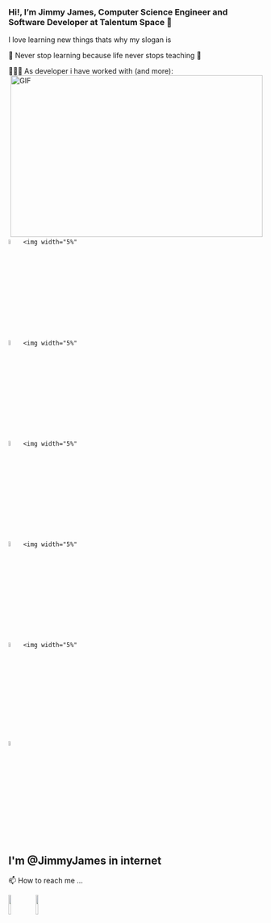 ### Hi!, I’m Jimmy James, Computer Science Engineer and Software Developer at Talentum Space 👋

I love learning new things thats why my slogan is

📖 Never stop learning because life never stops teaching 📖

👩🏻‍💻 As developer i have worked with (and more):
  <img align="right" alt="GIF" src="https://octodex.github.com/images/jetpacktocat.png" width="500" height="320" />
 <code>
 <img width="5%" src="https://img.icons8.com/color/48/000000/python--v1.png"></code> <code><img width="5%"
 <img width="5%" src="https://img.icons8.com/fluent/48/000000/mysql-logo.png"></code> <code><img width="5%"
 <img width="5%" src="https://img.icons8.com/color/48/000000/c-plus-plus-logo.png"></code> <code><img width="5%"
 <img width="5%" src="https://img.icons8.com/color/48/000000/c-programming.png"></code> <code><img width="5%"
 <img width="5%" src="https://img.icons8.com/color/48/000000/c-sharp-logo-2.png"></code> <code><img width="5%"
 <img width="5%" src="https://img.icons8.com/color/48/000000/html-5--v1.png"></code> 
 </code>
 
 ## I'm @JimmyJames in internet
 
 📫 How to reach me ...
 
<code><a href="https://www.linkedin.com/in/jimmyjameslm/"><img width="10%" src="https://www.vectorlogo.zone/logos/linkedin/linkedin-ar21.svg"></a></code>
<code><a href="https://www.youtube.com/jimmyjameslm"><img width="10%" src="https://www.vectorlogo.zone/logos/youtube/youtube-ar21.svg"></a></code>

<!---
JimmyJames404/JimmyJames404 is a ✨ special ✨ repository because its `README.md` (this file) appears on your GitHub profile.
You can click the Preview link to take a look at your changes.
--->
